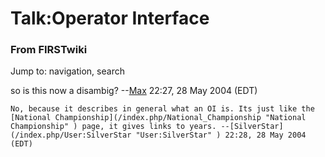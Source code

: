 # Talk:Operator Interface

### From FIRSTwiki

Jump to: navigation, search

so is this now a disambig? --[Max](/index.php/User:Max "User:Max" ) 22:27, 28
May 2004 (EDT)

    No, because it describes in general what an OI is. Its just like the [National Championship](/index.php/National_Championship "National Championship" ) page, it gives links to years. --[SilverStar](/index.php/User:SilverStar "User:SilverStar" ) 22:28, 28 May 2004 (EDT) 

